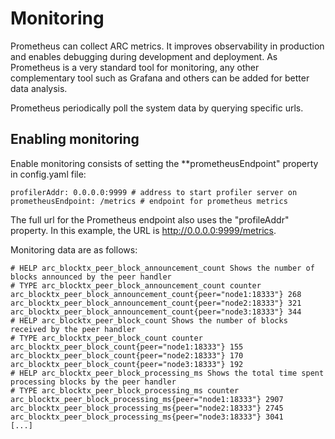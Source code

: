 
# Monitoring

Prometheus can collect ARC metrics. It improves observability in production and enables debugging during development and deployment. As Prometheus is a very standard tool for monitoring, any other complementary tool such as Grafana and others can be added for better data analysis.

Prometheus periodically poll the system data by querying specific urls.

## Enabling monitoring

Enable monitoring consists of setting the **prometheusEndpoint" property in config.yaml file:

```
profilerAddr: 0.0.0.0:9999 # address to start profiler server on
prometheusEndpoint: /metrics # endpoint for prometheus metrics

```

The full url for the Prometheus endpoint also uses the "profileAddr" property. In this example, the URL is http://0.0.0.0:9999/metrics.


Monitoring data are as follows:

```
# HELP arc_blocktx_peer_block_announcement_count Shows the number of blocks announced by the peer handler
# TYPE arc_blocktx_peer_block_announcement_count counter
arc_blocktx_peer_block_announcement_count{peer="node1:18333"} 268
arc_blocktx_peer_block_announcement_count{peer="node2:18333"} 321
arc_blocktx_peer_block_announcement_count{peer="node3:18333"} 344
# HELP arc_blocktx_peer_block_count Shows the number of blocks received by the peer handler
# TYPE arc_blocktx_peer_block_count counter
arc_blocktx_peer_block_count{peer="node1:18333"} 155
arc_blocktx_peer_block_count{peer="node2:18333"} 170
arc_blocktx_peer_block_count{peer="node3:18333"} 192
# HELP arc_blocktx_peer_block_processing_ms Shows the total time spent processing blocks by the peer handler
# TYPE arc_blocktx_peer_block_processing_ms counter
arc_blocktx_peer_block_processing_ms{peer="node1:18333"} 2907
arc_blocktx_peer_block_processing_ms{peer="node2:18333"} 2745
arc_blocktx_peer_block_processing_ms{peer="node3:18333"} 3041
[...]
```


